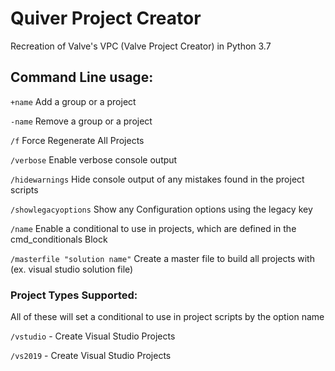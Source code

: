 # Quiver Project Creator
Recreation of Valve's VPC (Valve Project Creator) in Python 3.7

## Command Line usage:

`+name` Add a group or a project

`-name` Remove a group or a project

`/f` Force Regenerate All Projects

`/verbose` Enable verbose console output

`/hidewarnings` Hide console output of any mistakes found in the project scripts

`/showlegacyoptions` Show any Configuration options using the legacy key

`/name` Enable a conditional to use in projects, which are defined in the cmd_conditionals Block

`/masterfile "solution name"` Create a master file to build all projects with (ex. visual studio solution file)

### Project Types Supported:

All of these will set a conditional to use in project scripts by the option name

`/vstudio` - Create Visual Studio Projects

`/vs2019` - Create Visual Studio Projects

